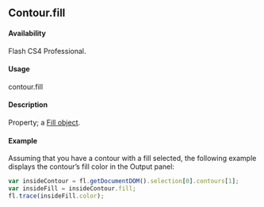 ## Contour.fill

#### Availability

Flash CS4 Professional.

#### Usage

contour.fill

#### Description

Property; a [Fill object](../Fill_object/fill_summary.md).

#### Example

Assuming that you have a contour with a fill selected, the following example displays the contour’s fill color in the Output panel:

```javascript
var insideContour = fl.getDocumentDOM().selection[0].contours[1];
var insideFill = insideContour.fill;
fl.trace(insideFill.color);
```

